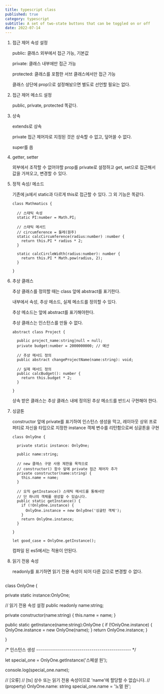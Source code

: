 ```yaml
---
title: typescript class
published: true
category: typescript
subtitle: A set of two-state buttons that can be toggled on or off
date: 2022-07-14
---
```



1. 접근 제어 속성 설정
    
    public: 클래스 외부에서 접근 가능, 기본값
    
    private: 클래스 내부에만 접근 가능
    
    protected: 클래스를 포함한 서브 클래스에서만 접근 가능
    
    클래스 상단에 prop으로 설정해놨으면 별도로 선언할 필요는 없다.
    
2. 접근 제어 메소드 설정
    
    public, private, protected 똑같다.
    
3. 상속
    
    extends로 상속
    
    private 접근 제어자로 지정된 것은 상속할 수 없고, 덮어쓸 수 없다.
    
    super를 씀
    
4. getter, setter
    
    외부에서 조작할 수 없어야할 prop를 private로 설정하고 get, set으로 접근해서 값을 가져오고, 변경할 수 있다.
    
5. 정적 속성/ 메소드
    
    기존에 js에서 static과 다르게 this로 접근할 수 있다. 그 외 기능은 똑같다.
    
    ```tsx
    class Mathmatics {
    
      // 스태틱 속성
      static PI:number = Math.PI;
    
      // 스태틱 메서드
      // circumference = 둘레(원주)
      static calcCircumference(radius:number) :number {
        return this.PI * radius * 2;
      }
    
      static calcCircleWidth(radius:number): number {
        return this.PI * Math.pow(radius, 2);
      }
    
    }
    ```
    
6. 추상 클래스
    
    추상 클래스를 정의할 때는 class 앞에 abstract를 표기한다.
    
    내부에서 속성, 추상 메소드, 실제 메소드를 정의할 수 있다.
    
    추상 메소드는 앞에 abstract를 표기해야한다.
    
    추상 클래스는 인스턴스를 만들 수 없다.
    
    ```tsx
    abstract class Project {
    
      public project_name:string|null = null;
      private budget:number = 2000000000; // 예산
    
      // 추상 메서드 정의
      public abstract changeProjectName(name:string): void;
    
      // 실제 메서드 정의
      public calcBudget(): number {
        return this.budget * 2;
      }
    
    }
    ```
    
    상속 받은 클래스는 추상 클래스 내에 정의된 추상 메소드를 반드시 구현해야 한다.
    
7. 싱글톤
    
    constructor 앞에 private를 표기하여 인스턴스 생성을 막고, 레이아웃 상위 프로퍼티로 자신을 타입으로 지정한 instance 객체 변수를 리턴함으로써 싱글톤을 구현
    
    ```tsx
    class OnlyOne {
    
      private static instance: OnlyOne;
    
      public name:string;
    
      // new 클래스 구문 사용 제한을 목적으로
      // constructor() 함수 앞에 private 접근 제어자 추가
      private constructor(name:string) {
        this.name = name;
      }
      
      // 오직 getInstance() 스태틱 메서드를 통해서만
      // 단 하나의 객체를 생성할 수 있습니다.
      public static getInstance() {
        if (!OnlyOne.instance) {
          OnlyOne.instance = new OnlyOne('싱글턴 객체');
        }
        return OnlyOne.instance;
      }
      
    }
    
    let good_case = OnlyOne.getInstance();
    ```
    
    컴파일 된 es5에서는 적용이 안된다.
    
8. 읽기 전용 속성
    
    readonly를 표기하면 읽기 전용 속성이 되어 다른 값으로 변경할 수 없다.
    
    ```tsx
class OnlyOne {

  private static instance:OnlyOne;

  // 읽기 전용 속성 설정
  public readonly name:string;

  private constructor(name:string) {
    this.name = name;
  }

  public static getInstance(name:string):OnlyOne {
    if (!OnlyOne.instance) {
      OnlyOne.instance = new OnlyOne(name);
    }
    return OnlyOne.instance;
  }

}

/* 인스턴스 생성 ------------------------------------------------ */

let special_one = OnlyOne.getInstance('스페셜 원');

console.log(special_one.name);

// [오류]
// [ts] 상수 또는 읽기 전용 속성이므로 'name'에 할당할 수 없습니다.
// (property) OnlyOne.name: string
special_one.name = '노멀 원';
```